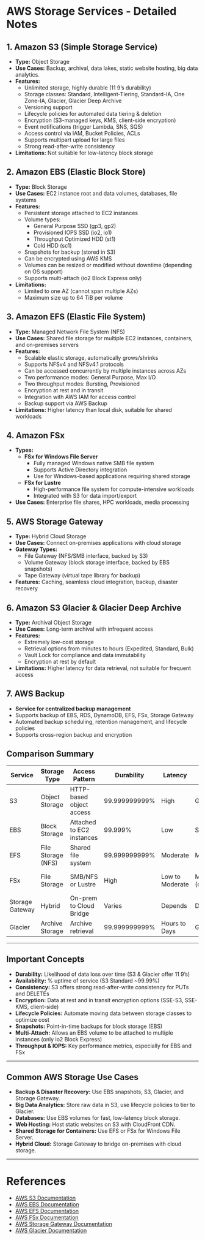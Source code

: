 # AWS Storage Services - Detailed Notes

## 1. Amazon S3 (Simple Storage Service)
- **Type:** Object Storage
- **Use Cases:** Backup, archival, data lakes, static website hosting, big data analytics.
- **Features:**
  - Unlimited storage, highly durable (11 9’s durability)
  - Storage classes: Standard, Intelligent-Tiering, Standard-IA, One Zone-IA, Glacier, Glacier Deep Archive
  - Versioning support
  - Lifecycle policies for automated data tiering & deletion
  - Encryption (S3-managed keys, KMS, client-side encryption)
  - Event notifications (trigger Lambda, SNS, SQS)
  - Access control via IAM, Bucket Policies, ACLs
  - Supports multipart upload for large files
  - Strong read-after-write consistency
- **Limitations:** Not suitable for low-latency block storage

## 2. Amazon EBS (Elastic Block Store)
- **Type:** Block Storage
- **Use Cases:** EC2 instance root and data volumes, databases, file systems
- **Features:**
  - Persistent storage attached to EC2 instances
  - Volume types:
    - General Purpose SSD (gp3, gp2)
    - Provisioned IOPS SSD (io2, io1)
    - Throughput Optimized HDD (st1)
    - Cold HDD (sc1)
  - Snapshots for backup (stored in S3)
  - Can be encrypted using AWS KMS
  - Volumes can be resized or modified without downtime (depending on OS support)
  - Supports multi-attach (io2 Block Express only)
- **Limitations:** 
  - Limited to one AZ (cannot span multiple AZs)
  - Maximum size up to 64 TiB per volume

## 3. Amazon EFS (Elastic File System)
- **Type:** Managed Network File System (NFS)
- **Use Cases:** Shared file storage for multiple EC2 instances, containers, and on-premises servers
- **Features:**
  - Scalable elastic storage, automatically grows/shrinks
  - Supports NFSv4 and NFSv4.1 protocols
  - Can be accessed concurrently by multiple instances across AZs
  - Two performance modes: General Purpose, Max I/O
  - Two throughput modes: Bursting, Provisioned
  - Encryption at rest and in transit
  - Integration with AWS IAM for access control
  - Backup support via AWS Backup
- **Limitations:** Higher latency than local disk, suitable for shared workloads

## 4. Amazon FSx
- **Types:**
  - **FSx for Windows File Server**
    - Fully managed Windows native SMB file system
    - Supports Active Directory integration
    - Use for Windows-based applications requiring shared storage
  - **FSx for Lustre**
    - High-performance file system for compute-intensive workloads
    - Integrated with S3 for data import/export
- **Use Cases:** Enterprise file shares, HPC workloads, media processing

## 5. AWS Storage Gateway
- **Type:** Hybrid Cloud Storage
- **Use Cases:** Connect on-premises applications with cloud storage
- **Gateway Types:**
  - File Gateway (NFS/SMB interface, backed by S3)
  - Volume Gateway (block storage interface, backed by EBS snapshots)
  - Tape Gateway (virtual tape library for backup)
- **Features:** Caching, seamless cloud integration, backup, disaster recovery

## 6. Amazon S3 Glacier & Glacier Deep Archive
- **Type:** Archival Object Storage
- **Use Cases:** Long-term archival with infrequent access
- **Features:**
  - Extremely low-cost storage
  - Retrieval options from minutes to hours (Expedited, Standard, Bulk)
  - Vault Lock for compliance and data immutability
  - Encryption at rest by default
- **Limitations:** Higher latency for data retrieval, not suitable for frequent access

## 7. AWS Backup
- **Service for centralized backup management**
- Supports backup of EBS, RDS, DynamoDB, EFS, FSx, Storage Gateway
- Automated backup scheduling, retention management, and lifecycle policies
- Supports cross-region backup and encryption

## Comparison Summary

| Service       | Storage Type       | Access Pattern            | Durability          | Latency        | Multi-AZ Support       | Typical Use Case                          |
|---------------|--------------------|---------------------------|---------------------|----------------|-----------------------|------------------------------------------|
| S3            | Object Storage     | HTTP-based object access   | 99.999999999%       | High           | Global                | Backup, web hosting, big data            |
| EBS           | Block Storage      | Attached to EC2 instances  | 99.999%             | Low            | Single AZ             | Databases, file systems                   |
| EFS           | File Storage (NFS) | Shared file system         | 99.999999999%       | Moderate       | Multi-AZ               | Shared workloads, containers              |
| FSx           | File Storage       | SMB/NFS or Lustre          | High                | Low to Moderate| Multi-AZ (configurable)| Windows file shares, HPC                  |
| Storage Gateway| Hybrid             | On-prem to Cloud Bridge    | Varies              | Depends        | Depends                | Hybrid storage, backup                    |
| Glacier       | Archive Storage    | Archive retrieval          | 99.999999999%       | Hours to Days  | Global                 | Long-term archiving                       |

---

## Important Concepts
- **Durability:** Likelihood of data loss over time (S3 & Glacier offer 11 9’s)
- **Availability:** % uptime of service (S3 Standard ~99.99%)
- **Consistency:** S3 offers strong read-after-write consistency for PUTs and DELETEs
- **Encryption:** Data at rest and in transit encryption options (SSE-S3, SSE-KMS, client-side)
- **Lifecycle Policies:** Automate moving data between storage classes to optimize cost
- **Snapshots:** Point-in-time backups for block storage (EBS)
- **Multi-Attach:** Allows an EBS volume to be attached to multiple instances (only io2 Block Express)
- **Throughput & IOPS:** Key performance metrics, especially for EBS and FSx

---

## Common AWS Storage Use Cases

- **Backup & Disaster Recovery:** Use EBS snapshots, S3, Glacier, and Storage Gateway.
- **Big Data Analytics:** Store raw data in S3, use lifecycle policies to tier to Glacier.
- **Databases:** Use EBS volumes for fast, low-latency block storage.
- **Web Hosting:** Host static websites on S3 with CloudFront CDN.
- **Shared Storage for Containers:** Use EFS or FSx for Windows File Server.
- **Hybrid Cloud:** Storage Gateway to bridge on-premises with cloud storage.

---

# References
- [AWS S3 Documentation](https://docs.aws.amazon.com/s3/index.html)
- [AWS EBS Documentation](https://docs.aws.amazon.com/ebs/index.html)
- [AWS EFS Documentation](https://docs.aws.amazon.com/efs/index.html)
- [AWS FSx Documentation](https://docs.aws.amazon.com/fsx/index.html)
- [AWS Storage Gateway Documentation](https://docs.aws.amazon.com/storagegateway/index.html)
- [AWS Glacier Documentation](https://docs.aws.amazon.com/amazonglacier/latest/dev/what-is-amazon-glacier.html)


